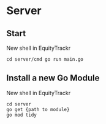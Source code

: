# Server

## Start

New shell in EquityTrackr

```
cd server/cmd go run main.go
```

## Install a new Go Module

New shell in EquityTrackr

```
cd server
go get {path to module}
go mod tidy
```
